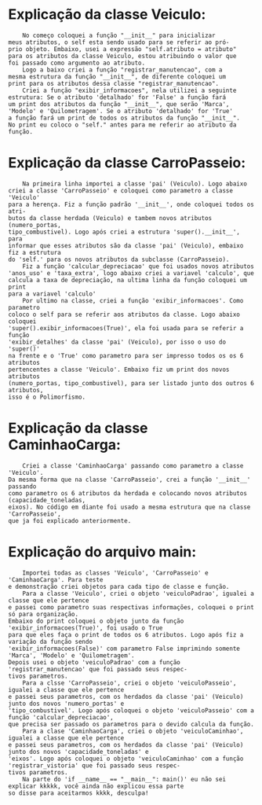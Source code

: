 # Explicação da classe Veiculo:
        No começo coloquei a função "__init__" para inicializar 
    meus atributos, o self esta sendo usado para se referir ao pró-
    prio objeto. Embaixo, usei a expressão "self.atributo = atributo"
    para os atributos da classe Veiculo, estou atribuindo o valor que 
    foi passado como argumento ao atributo.
        Logo a baixo criei a função "registrar_manutencao", com a 
    mesma estrutura da função "__init__", de diferente coloquei um 
    print para os atributos dessa classe "registrar_manutencao".
        Criei a função "exibir_informacoes", nela utilizei a seguinte
    estrutura: Se o atributo 'detalhado' for 'False' a função fará
    um print dos atributos da função "__init__", que serão 'Marca', 
    'Modelo' e 'Quilometragem'. Se o atributo 'detalhado' for 'True' 
    a função fará um print de todos os atributos da função "__init__".
    No print eu coloco o "self." antes para me referir ao atributo da função.

# Explicação da classe CarroPasseio:
        Na primeira linha importei a classe 'pai' (Veiculo). Logo abaixo
    criei a classe 'CarroPasseio' e coloquei como parametro a classe 'Veiculo'
    para a herença. Fiz a função padrão '__init__', onde coloquei todos os atri-
    butos da classe herdada (Veiculo) e tambem novos atributos (numero_portas,
    tipo_combustivel). Logo após criei a estrutura 'super().__init__', para 
    informar que esses atributos são da classe 'pai' (Veiculo), embaixo fiz a estrutura 
    do 'self.' para os novos atributos da subclasse (CarroPasseio).
        Fiz a função 'calcular_depreciacao' que foi usados novos atributos 
    'anos_uso' e 'taxa_extra', logo abaixo criei a variavel 'calculo', que
    calcula a taxa de depreciação, na ultima linha da função coloquei um print
    para a variavel 'calculo'
        Por ultimo na classe, criei a função 'exibir_informacoes'. Como parametro
    coloco o self para se referir aos atributos da classe. Logo abaixo coloquei
    'super().exibir_informacoes(True)', ela foi usada para se referir a função
    'exibir_detalhes' da classe 'pai' (Veiculo), por isso o uso do 'super()'
    na frente e o 'True' como parametro para ser impresso todos os os 6 atributos
    pertencentes a classe 'Veiculo'. Embaixo fiz um print dos novos atributos 
    (numero_portas, tipo_combustivel), para ser listado junto dos outros 6 atributos,
    isso é o Polimorfismo.

# Explicação da classe CaminhaoCarga:
        Criei a classe 'CaminhaoCarga' passando como parametro a classe 'Veiculo'. 
    Da mesma forma que na classe 'CarroPasseio', crei a função '__init__' passando 
    como parametro os 6 atributos da herdada e colocando novos atributos (capacidade_toneladas, 
    eixos). No código em diante foi usado a mesma estrutura que na classe 'CarroPasseio',
    que ja foi explicado anteriormente.

# Explicação do arquivo main:
        Importei todas as classes 'Veiculo', 'CarroPasseio' e 'CaminhaoCarga'. Para teste 
    e demonstração criei objetos para cada tipo de classe e função.
        Para a classe 'Veiculo', criei o objeto 'veiculoPadrao', igualei a classe que ele pertence
    e passei como parametro suas respectivas informações, coloquei o print só para organização.
    Embaixo do print coloquei o objeto junto da função 'exibir_informacoes(True)', foi usado o True
    para que eles faça o print de todos os 6 atributos. Logo após fiz a variação da função sendo 
    'exibir_informacoes(False)' com parametro False imprimindo somente 'Marca', 'Modelo' e 'Quilometragem'.
    Depois usei o objeto 'veiculoPadrao' com a função 'registrar_manutencao' que foi passado seus respec-
    tivos parametros.
        Para a clsse 'CarroPasseio', criei o objeto 'veiculoPasseio', igualei a classe que ele pertence
    e passei seus parametros, com os herdados da classe 'pai' (Veiculo) junto dos novos 'numero_portas' e 
    'tipo_combustivel'. Logo após coloquei o objeto 'veiculoPasseio' com a função 'calcular_depreciacao',
    que precisa ser passado os parametros para o devido calcula da função.
        Para a clase 'CaminhaoCarga', criei o objeto 'veiculoCaminhao', igualei a classe que ele pertence
    e passei seus parametros, com os herdados da classe 'pai' (Veiculo) junto dos novos 'capacidade_toneladas' e 
    'eixos'. Logo após coloquei o objeto 'veiculoCaminhao' com a função 'registrar_vistoria' que foi passado seus respec-
    tivos parametros.
        Na parte do 'if __name__ == "__main__": main()' eu não sei explicar kkkkk, você ainda não explicou essa parte
    so disse para aceitarmos kkkk, desculpa!
    